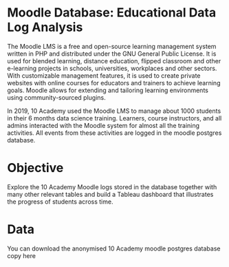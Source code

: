 # Moodle Database: Educational Data Log Analysis
The Moodle LMS is a free and open-source learning management system written in PHP and distributed under the GNU General Public License. It is used for blended learning, distance education, flipped classroom and other e-learning projects in schools, universities, workplaces and other sectors. With customizable management features, it is used to create private websites with online courses for educators and trainers to achieve learning goals. Moodle allows for extending and tailoring learning environments using community-sourced plugins.

In 2019, 10 Academy used the Moodle LMS to manage about 1000 students in their 6 months data science training. Learners, course instructors, and all admins interacted with the Moodle system for almost all the training activities. All events from these activities are logged in the moodle postgres database.

# Objective
Explore the 10 Academy Moodle logs stored in the database together with many other relevant tables and build a Tableau dashboard that illustrates the progress of students across time.

# Data


You can download the anonymised 10 Academy moodle postgres database copy here
